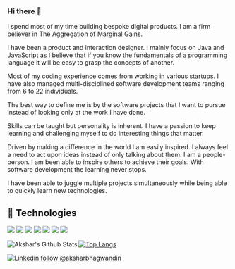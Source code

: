 ### Hi there 👋

I spend most of my time building bespoke digital products. I am a firm believer in The Aggregation of Marginal Gains.

I have been a product and interaction designer. I mainly focus on Java and JavaScript as I believe that if you know the fundamentals of a programming language it will be easy to grasp the concepts of another.

Most of my coding experience comes from working in various startups.  I have also managed multi-disciplined software development teams ranging from 6 to 22 individuals.

The best way to define me is by the software projects that I want to pursue instead of looking only at the work I have done. 

Skills can be taught but personality is inherent. I have a passion to keep learning and challenging myself to do interesting things that matter.

Driven by making a difference in the world I am easily inspired. I always feel a need to act upon ideas instead of only talking about them. I am a people-person. I am been able to inspire others to achieve their goals. With software development the learning never stops.


I have been able to juggle multiple projects simultaneously while being able to quickly learn new technologies.


## 🔧 Technologies

![](https://img.shields.io/badge/OS-Linux-informational?style=flat&logo=linux&logoColor=white&color=2bbc8a)
![](https://img.shields.io/badge/Editor-IntelliJ_IDEA-informational?style=flat&logo=intellij-idea&logoColor=white&color=2bbc8a)
![](https://img.shields.io/badge/Code-JavaScript-informational?style=flat&logo=javascript&logoColor=white&color=2bbc8a)
![](https://img.shields.io/badge/Code-Vue-informational?style=flat&logo=vue.js&logoColor=white&color=2bbc8a)
![](https://img.shields.io/badge/Tools-PostgreSQL-informational?style=flat&logo=postgresql&logoColor=white&color=2bbc8a)
![](https://img.shields.io/badge/Tools-Docker-informational?style=flat&logo=docker&logoColor=white&color=2bbc8a)
![](https://img.shields.io/badge/Tools-Kubernetes-informational?style=flat&logo=kubernetes&logoColor=white&color=2bbc8a)


<img align="left"  alt="Akshar's Github Stats" src="https://github-readme-stats.vercel.app/api?username=aksharbhagwandin&count_private=true&show_icons=true&hide_border=true" />

[![Top Langs](https://github-readme-stats.vercel.app/api/top-langs/?username=aksharbhagwandin&layout=compact)](https://github.com/aksharbhagwandin/github-readme-stats)

[![Linkedin follow @aksharbhagwandin](https://img.shields.io/badge/-aksharbhagwandin-blue?style=flat-square&logo=Linkedin&logoColor=white&link=https://www.linkedin.com/in/aksharbhagwandin/)](https://www.linkedin.com/in/aksharbhagwandin/) &nbsp;

<!--
Here are some ideas to get you started:

- 🔭 I’m currently working on ...
- 🌱 I’m currently learning ...
- 👯 I’m looking to collaborate on ...
- 🤔 I’m looking for help with ...
- 💬 Ask me about ...
- 📫 How to reach me: ...
- 😄 Pronouns: ...
- ⚡ Fun fact: ...
-->
